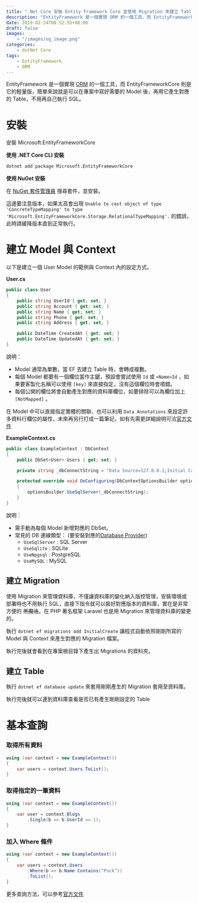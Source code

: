 ```yaml
---
title: ".Net Core 安裝 Entity Framework Core 並使用 Migration 來建立 Table"
description: "EntityFramework 是一個實現 ORM 的一個工具，而 EntityFrameworkCore 則是它的輕量版，簡單來說就是可以在專案中寫好需要的 Model 後，再用它產生對應的 Table，不用再自己執行 SQL。"
date: 2019-02-24T08:52:55+08:00
draft: false
images:
    - "/images/og_image.png"
categories:
    - dotNet Core
tags:
    - EntityFramework
    - ORM
---
```


EntityFramework 是一個實現 [ORM](https://zh.wikipedia.org/wiki/%E5%AF%B9%E8%B1%A1%E5%85%B3%E7%B3%BB%E6%98%A0%E5%B0%84) 的一個工具，而 EntityFrameworkCore 則是它的輕量版，簡單來說就是可以在專案中寫好需要的 Model 後，再用它產生對應的 Table，不用再自己執行 SQL。
<!--more-->

# 安裝

安裝 Microsoft.EntityFrameworkCore

**使用 .NET Core CLI 安裝**
```sh
dotnet add package Microsoft.EntityFrameworkCore
```

**使用 NuGet 安裝**

在 [NuGet 套件管理員](https://docs.microsoft.com/zh-tw/nuget/tools/package-manager-ui) 搜尋套件，並安裝。

這邊要注意版本，如果太高會出現 `Unable to cast object of type 'ConcreteTypeMapping' to type 'Microsoft.EntityFrameworkCore.Storage.RelationalTypeMapping'.` 的錯誤，此時請緩降版本直到正常執行。

# 建立 Model 與 Context
以下是建立一個 User Model 的範例與 Context 內的設定方式。
 
**User.cs**
```C#
public class User
{
    public string UserId { get; set; }
    public string Account { get; set; }
    public string Name { get; set; }
    public string Phone { get; set; }
    public string Address { get; set; }

    public DateTime CreatedAt { get; set; }
    public DateTime UpdatedAt { get; set; }
}
```

說明：

- Model 通常為單數，當 EF 去建立 Table 時，會轉成複數。
- 每個 Model 都要有一個欄位當作主鍵，預設會嘗試使用 `Id` 或 `<Name>Id` ，如果要客製化名稱可以使用 `[key]` 來直接指定，沒有這個欄位時會噴錯。
- 每個公開的欄位將會自動產生對應的資料庫欄位，如要排除可以為欄位加上 `[NotMapped]` 。


在 Model 中可以直接指定實體的關聯，也可以利用 `Data Annotations` 來設定許多資料行欄位的屬性，未來再另行打成一篇筆記，如有先需更詳細說明可洽[官方文件](https://docs.microsoft.com/zh-tw/ef/core/modeling/)

**ExampleContext.cs**
```C#
public class ExampleContext : DbContext
{
    public DbSet<User> Users { get; set; }

    private string _dbConnectString = "Data Source=127.0.0.1;Initial Catalog=mydb;persist security info=True;user id=sa;password=Ab123456";

    protected override void OnConfiguring(DbContextOptionsBuilder optionsBuilder)
    {
        optionsBuilder.UseSqlServer(_dbConnectString);
    }
}
```
說明：

- 需手動為每個 Model 新增對應的 DbSet。
- 常見的 DB 連線類型： (要安裝對應的[Database Provider](https://docs.microsoft.com/zh-tw/ef/core/providers/#adding-a-database-provider-to-your-application))
    - `UseSqlServer` : SQL Server
    - `UseSqlite` : SQLite
    - `UseNpgsql` : PostgreSQL
    - `UseMySQL` : MySQL

## 建立 Migration 

使用 Migration 來管理資料庫，不僅讓資料庫的變化納入版控管理，安裝環境或部署時也不用執行 SQL，直接下指令就可以裝好對應版本的資料庫，實在是非常方便的 ~~黑魔法~~。在 PHP 著名框架 Laravel 也是用 Migration 來管理資料庫的變更的。

執行 `dotnet ef migrations add InitialCreate` 讓程式自動依照剛剛所寫的 Model 與 Context 來產生對應的 Migration 檔案。

執行完後就會看到在專案根目錄下產生出 Migrations 的資料夾。

## 建立 Table
執行 `dotnet ef database update` 來套用剛剛產生的 Migration 套用至資料庫。

執行完後就可以連到資料庫查看是否已有產生剛剛設定的 Table

# 基本查詢

### 取得所有資料
```C#
using (var context = new ExampleContext())
{
    var users = context.Users.ToList();
}
```

### 取得指定的一筆資料
```C#
using (var context = new ExampleContext())
{
    var user = context.Blogs
        .Single(b => b.UserId == 1);
}
```

### 加入 Where 條件
```C#
using (var context = new ExampleContext())
{
    var users = context.Users
        .Where(b => b.Name.Contains("Puck"))
        .ToList();
}
```

更多查詢方法，可以參考[官方文件](https://docs.microsoft.com/zh-tw/ef/core/querying/)
